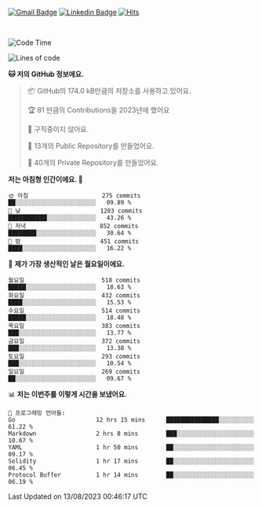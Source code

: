 [![Gmail Badge](https://img.shields.io/badge/-725psh@gmail.com-c14438?style=flat&logo=Gmail&logoColor=white&link=mailto:725psh@gmail.com)](mailto:725psh@gmail.com) 
[![Linkedin Badge](https://img.shields.io/badge/-soohanpark-0072b1?style=flat&logo=Linkedin&logoColor=white&link=https://www.linkedin.com/in/soohanpark/)](https://www.linkedin.com/in/soohanpark/) 
[![Hits](https://hits.seeyoufarm.com/api/count/incr/badge.svg?url=https%3A%2F%2Fgithub.com%2FSoohan-Park&count_bg=%23000000&title_bg=%23828282&icon=gradle.svg&icon_color=%23FFFFFF&title=Visited&edge_flat=false)](https://hits.seeyoufarm.com)  

<br />

<!--START_SECTION:waka-->
![Code Time](http://img.shields.io/badge/Code%20Time-1%2C205%20hrs%2054%20mins-blue)

![Lines of code](https://img.shields.io/badge/%EC%A0%80%EB%8A%94%20%EC%97%AC%ED%83%9C%EA%B9%8C%EC%A7%80%20-6.2%20million%20%EC%A4%84%EC%9D%98%20%EC%BD%94%EB%93%9C%EB%A5%BC%20%EC%9E%91%EC%84%B1%ED%96%88%EC%96%B4%EC%9A%94.-blue)

**🐱 저의 GitHub 정보에요.** 

> 📦 GitHub의 174.0 kB만큼의 저장소를 사용하고 있어요. 
 > 
> 🏆 81 만큼의 Contributions을 2023년에 했어요
 > 
> 🚫 구직중이지 않아요.
 > 
> 📜 13개의 Public Repository를 만들었어요. 
 > 
> 🔑 40개의 Private Repository를 만들었어요. 
 > 
**저는 아침형 인간이에요. 🐤** 

```text
🌞 아침                     275 commits         ██░░░░░░░░░░░░░░░░░░░░░░░   09.89 % 
🌆 낮　                     1203 commits        ███████████░░░░░░░░░░░░░░   43.26 % 
🌃 저녁                     852 commits         ████████░░░░░░░░░░░░░░░░░   30.64 % 
🌙 밤　                     451 commits         ████░░░░░░░░░░░░░░░░░░░░░   16.22 % 
```
📅 **제가 가장 생산적인 날은 월요일이에요.** 

```text
월요일                      518 commits         █████░░░░░░░░░░░░░░░░░░░░   18.63 % 
화요일                      432 commits         ████░░░░░░░░░░░░░░░░░░░░░   15.53 % 
수요일                      514 commits         █████░░░░░░░░░░░░░░░░░░░░   18.48 % 
목요일                      383 commits         ███░░░░░░░░░░░░░░░░░░░░░░   13.77 % 
금요일                      372 commits         ███░░░░░░░░░░░░░░░░░░░░░░   13.38 % 
토요일                      293 commits         ███░░░░░░░░░░░░░░░░░░░░░░   10.54 % 
일요일                      269 commits         ██░░░░░░░░░░░░░░░░░░░░░░░   09.67 % 
```


📊 **저는 이번주를 이렇게 시간을 보냈어요.** 

```text
💬 프로그래밍 언어들: 
Go                       12 hrs 15 mins      ███████████████░░░░░░░░░░   61.22 % 
Markdown                 2 hrs 8 mins        ███░░░░░░░░░░░░░░░░░░░░░░   10.67 % 
YAML                     1 hr 50 mins        ██░░░░░░░░░░░░░░░░░░░░░░░   09.17 % 
Solidity                 1 hr 17 mins        ██░░░░░░░░░░░░░░░░░░░░░░░   06.45 % 
Protocol Buffer          1 hr 14 mins        ██░░░░░░░░░░░░░░░░░░░░░░░   06.19 % 
```


 Last Updated on 13/08/2023 00:46:17 UTC
<!--END_SECTION:waka-->
